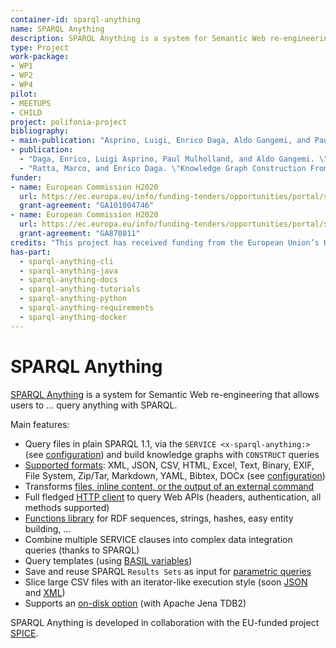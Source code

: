 ```yaml
---
container-id: sparql-anything
name: SPARQL Anything
description: SPARQL Anything is a system for Semantic Web re-engineering that allows to query non-RDF files as-if they are in RDF.
type: Project
work-package: 
- WP1
- WP2
- WP4
pilot:
- MEETUPS
- CHILD
project: polifonia-project
bibliography:
- main-publication: "Asprino, Luigi, Enrico Daga, Aldo Gangemi, and Paul Mulholland. \"Knowledge Graph Construction with a façade: a unified method to access heterogeneous data sources on the Web.\" ACM Transactions on Internet Technology 23, no. 1 (2023): 1-31. https://dl.acm.org/doi/pdf/10.1145/3555312"
- publication: 
  - "Daga, Enrico, Luigi Asprino, Paul Mulholland, and Aldo Gangemi. \"Facade-X: an opinionated approach to SPARQL anything.\" Studies on the Semantic Web 53 (2021): 58-73."
  - "Ratta, Marco, and Enrico Daga. \"Knowledge Graph Construction From MusicXML\": An Empirical Investigation With SPARQL Anything. http://oro.open.ac.uk/85326/1/Music_Knowledge_Graphs_Paper%20%281%29.pdf"
funder:
- name: European Commission H2020
  url: https://ec.europa.eu/info/funding-tenders/opportunities/portal/screen/programmes/h2020
  grant-agreement: "GA101004746"
- name: European Commission H2020
  url: https://ec.europa.eu/info/funding-tenders/opportunities/portal/screen/programmes/h2020
  grant-agreement: "GA870811"
credits: "This project has received funding from the European Union’s Horizon 2020 research and innovation programme under grant agreements GA101004746 (Polifonia) and GA870811 (SPICE)."
has-part:
  - sparql-anything-cli
  - sparql-anything-java
  - sparql-anything-docs
  - sparql-anything-tutorials
  - sparql-anything-python
  - sparql-anything-requirements
  - sparql-anything-docker
---
```


# SPARQL Anything

[SPARQL Anything](http://sparql-anything.eu) is a system for Semantic Web re-engineering that allows users to ... query anything with SPARQL.

Main features:
- Query files in plain SPARQL 1.1, via the `SERVICE <x-sparql-anything:>` (see [configuration](https://sparql-anything.readthedocs.io/en/latest/#configuration)) and build knowledge graphs with `CONSTRUCT` queries
- [Supported formats](https://sparql-anything.readthedocs.io/en/latest/#supported-formats): XML, JSON, CSV, HTML, Excel, Text, Binary, EXIF, File System, Zip/Tar, Markdown, YAML, Bibtex, DOCx (see [configuration](#format-specific-options))
- Transforms [files, inline content, or the output of an external command](https://sparql-anything.readthedocs.io/en/latest/#general-purpose-options)
- Full fledged [HTTP client](#http-options) to query Web APIs (headers, authentication, all methods supported)
- [Functions library](https://sparql-anything.readthedocs.io/en/latest/#functions-and-magic-properties) for RDF sequences, strings, hashes, easy entity building, ...
- Combine multiple SERVICE clauses into complex data integration queries (thanks to SPARQL)
- Query templates (using [BASIL variables](https://sparql-anything.readthedocs.io/en/latest/#query-templates-and-variable-bindings))
- Save and reuse SPARQL `Results Sets` as input for [parametric queries](https://sparql-anything.readthedocs.io/en/latest/#query-templates-and-variable-bindings)
- Slice large CSV files with an iterator-like execution style (soon [JSON](https://github.com/SPARQL-Anything/sparql.anything/issues/202) and [XML](https://github.com/SPARQL-Anything/sparql.anything/issues/203))
- Supports an [on-disk option](https://sparql-anything.readthedocs.io/en/latest/#general-purpose-options) (with Apache Jena TDB2)

SPARQL Anything is developed in collaboration with the EU-funded project [SPICE](http://spice-h2020.eu).